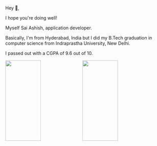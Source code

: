 Hey 👋,

I hope you're doing well!

Myself Sai Ashish, application developer.

Basically, I'm from Hyderabad, India but I did my B.Tech graduation in computer science from Indraprastha University, New Delhi. 

I passed out with a CGPA of 9.6 out of 10.

<p float="left" >
  <img src="https://github.com/SaiAshish9/SaiAshish9/assets/43849911/c0518fd2-1c66-4e81-a04b-8ef0227950ad" width="47%" height="250" />
  <img src="https://github.com/SaiAshish9/SaiAshish9/assets/43849911/e811418c-3c6f-400b-94e4-7911fa3260ae" width="47%" height="250" />
</p>
